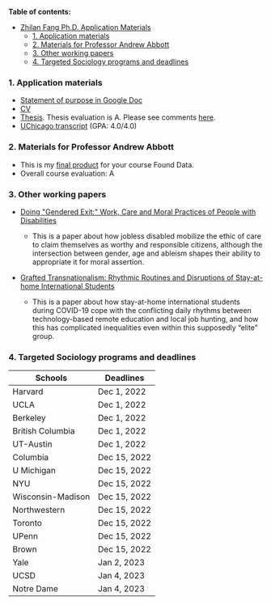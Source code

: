 **Table of contents:**
- [Zhilan Fang Ph.D. Application Materials](#zhilan-fang-phd-application-materials)
    - [1. Application materials](#1-application-materials)
    - [2. Materials for Professor Andrew Abbott](#2-materials-for-professor-andrew-abbott)
    - [3. Other working papers](#3-other-working-papers)
    - [4. Targeted Sociology programs and deadlines](#4-targeted-sociology-programs-and-deadlines)


### 1. Application materials
* [Statement of purpose in Google Doc](https://docs.google.com/document/d/1OLD44HZa6novmWQJ4ovnnrtkapOrDvUyUHUqOowUiTA/edit)
* [CV](../Data/ZhilanFang_CV_Oct2022.pdf)
* [Thesis](../Data/ZhilanFang_final_thesis.pdf). Thesis evaluation is A. Please see comments [here](../Data/ZhilanFang_thesisevaluation.pdf).
* [UChicago transcript](../Data/Transcript_ZhilanFang.pdf) (GPA: 4.0/4.0)

### 2. Materials for Professor Andrew Abbott
* This is my [final product](../Data/ZhilanFang_FinalProduct.pdf) for your course Found Data.
* Overall course evaluation: A

### 3. Other working papers
* [Doing "Gendered Exit:" Work, Care and Moral Practices of People with Disabilities](../Data/MG_manuscript.pdf)
  * This is a paper about how jobless disabled mobilize the ethic of care to claim themselves as worthy and responsible citizens, although the intersection between gender, age and ableism shapes their ability to appropriate it for moral assertion.

* [Grafted Transnationalism: Rhythmic Routines and Disruptions of Stay-at-home International Students](../Data/grafted_transnationalism.pdf)
  * This is a paper about how stay-at-home international students during COVID-19 cope with the conflicting daily rhythms between technology-based remote education and local job hunting, and how this has complicated inequalities even within this supposedly “elite” group.

### 4. Targeted Sociology programs and deadlines

| Schools | Deadlines |
| ------------ | -----------|
| Harvard | Dec 1, 2022 |
| UCLA | Dec 1, 2022 |
| Berkeley | Dec 1, 2022 |
| British Columbia | Dec 1, 2022 |
| UT-Austin | Dec 1, 2022 |
| Columbia | Dec 15, 2022 |
| U Michigan | Dec 15, 2022 |
| NYU | Dec 15, 2022 |
| Wisconsin-Madison | Dec 15, 2022 |
| Northwestern | Dec 15, 2022 |
| Toronto | Dec 15, 2022 |
| UPenn | Dec 15, 2022 |
| Brown | Dec 15, 2022 |
| Yale | Jan 2, 2023 |
| UCSD | Jan 4, 2023 |
| Notre Dame | Jan 4, 2023 |
